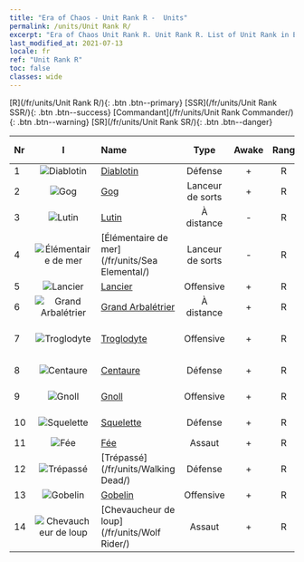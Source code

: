 ```yaml
---
title: "Era of Chaos - Unit Rank R -  Units"
permalink: /units/Unit Rank R/
excerpt: "Era of Chaos Unit Rank R. Unit Rank R. List of Unit Rank in Era of Chaos"
last_modified_at: 2021-07-13
locale: fr
ref: "Unit Rank R"
toc: false
classes: wide
---
```

 [R](/fr/units/Unit Rank R/){: .btn .btn--primary} [SSR](/fr/units/Unit Rank SSR/){: .btn .btn--success} [Commandant](/fr/units/Unit Rank Commander/){: .btn .btn--warning} [SR](/fr/units/Unit Rank SR/){: .btn .btn--danger} 

  | Nr | I |         Name        |   Type   | Awake | Rang |   Members     |  Stars  | Exclusive | Attack  |     HP    |  Awaken Name  |
  |:---|:-:|:--------------------|:--------:|:-----:|:---------:|:-------------:|:-------:|:---------:|:-------:|:---------:|:--------------|
  | 1 | ![Diablotin](/images/u/ti_xiaoemo.jpg) | [Diablotin](/fr/units/Imp/) | Défense | + | R | x9 | <i class="fas fa-star"/> | - | 51.3 | 1224 |  Familier  |
  | 2 | ![Gog](/images/u/ti_touhuoguai.jpg) | [Gog](/fr/units/Gog/) | Lanceur de sorts | + | R | x9 | <i class="fas fa-star"/> | - | 102.6 | 629 |  Magog  |
  | 3 | ![Lutin](/images/u/ti_xiaoyaojing.jpg) | [Lutin](/fr/units/Gremlin/) | À distance | - | R | x9 | <i class="fas fa-star"/> | - | 84.4 | 645 |   -   |
  | 4 | ![Élémentaire de mer](/images/u/ti_haiyuansu.jpg) | [Élémentaire de mer](/fr/units/Sea Elemental/) | Lanceur de sorts | - | R | x9 | <i class="fas fa-star"/> | + | 201.8 | 1446 |  Élémentaire des marées  |
  | 5 | ![Lancier](/images/u/ti_jibing.jpg) | [Lancier](/fr/units/Pikeman/) | Offensive | + | R | x9 | <i class="fas fa-star"/> | - | 84.4 | 645 |  Hallebardier  |
  | 6 | ![Grand Arbalétrier](/images/u/ti_nushou.jpg) | [Grand Arbalétrier](/fr/units/Marksman/) | À distance | + | R | x9 | <i class="fas fa-star"/> | + | 85.3 | 438 |  Maître Arbalétrier  |
  | 7 | ![Troglodyte](/images/u/ti_dongxueren.jpg) | [Troglodyte](/fr/units/Troglodyte/) | Offensive | + | R | x9 | <i class="fas fa-star"/> | - | 86.0 | 744 |  Troglodyte des ténèbres  |
  | 8 | ![Centaure](/images/u/ti_banrenma.jpg) | [Centaure](/fr/units/Centaur/) | Défense | + | R | x9 | <i class="fas fa-star"/> | + | 111.0 | 2691 |  Capitaine Centaure  |
  | 9 | ![Gnoll](/images/u/ti_langren.jpg) | [Gnoll](/fr/units/Gnoll/) | Offensive | + | R | x9 | <i class="fas fa-star"/> | + | 84.4 | 761 |  Guerrier Gnoll  |
  | 10 | ![Squelette](/images/u/ti_kulouzhanshi.jpg) | [Squelette](/fr/units/Skeleton/) | Défense | + | R | x9 | <i class="fas fa-star"/> | - | 57.9 | 1158 |  Guerrier squelette  |
  | 11 | ![Fée](/images/u/ti_mofaxianling.jpg) | [Fée](/fr/units/Sprite/) | Assaut | + | R | x4 | <i class="fas fa-star"/> | - | 69.5 | 993 |  Mage elfe  |
  | 12 | ![Trépassé](/images/u/ti_jiangshi.jpg) | [Trépassé](/fr/units/Walking Dead/) | Défense | + | R | x9 | <i class="fas fa-star"/> | + | 117.7 | 2758 |  Zombie  |
  | 13 | ![Gobelin](/images/u/ti_shourenzhanshi.jpg) | [Gobelin](/fr/units/Goblin/) | Offensive | + | R | x9 | <i class="fas fa-star"/> | - | 82.7 | 761 |  Hobgobelin  |
  | 14 | ![Chevaucheur de loup](/images/u/ti_langqibing.jpg) | [Chevaucheur de loup](/fr/units/Wolf Rider/) | Assaut | + | R | x9 | <i class="fas fa-star"/> | - | 72.8 | 860 |  Pillard  |
